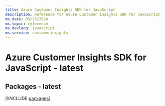 ```yaml
---
title: Azure Customer Insights SDK for JavaScript
description: Reference for Azure Customer Insights SDK for JavaScript
ms.date: 03/26/2024
ms.topic: reference
ms.devlang: javascript
ms.service: customerinsights
---
```

# Azure Customer Insights SDK for JavaScript - latest
## Packages - latest
[!INCLUDE [packages](customer-insights-index.md)]